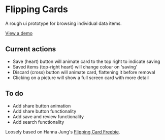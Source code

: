 Flipping Cards
==============

A rough ui prototype for browsing individual data items.

[View a demo](http://www.thewayofallthings.co.uk/flipping-cards)

Current actions
---------------

- Save (heart) button will animate card to the top right to indicate saving
- Saved items (top-right heart) will change colour on 'saving'
- Discard (cross) button will animate card, flattening it before removal
- Clicking on a picture will show a full screen card with more detail

To do
-----

- Add share button animation
- Add share button functionality
- Add save and review functionality
- Add search functionality

Loosely based on Hanna Jung's [Flipping Card Freebie](https://dribbble.com/shots/2106306-Flipping-Card-Freebie).
